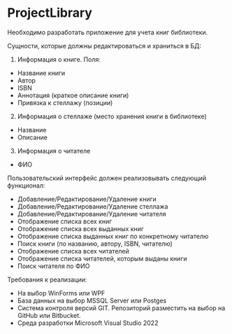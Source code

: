 # ProjectLibrary

Необходимо разработать приложение для учета книг библиотеки.
 
Сущности, которые должны редактироваться и храниться в БД:
1. Информация о книге. Поля:
- Название книги
- Автор
- ISBN
- Аннотация (краткое описание книги)
- Привязка к стеллажу (позиции)
 
2. Информация о стеллаже (место хранения книги в библиотеке)
- Название
- Описание
 
3. Информация о читателе
- ФИО
 
Пользовательский интерфейс должен реализовывать следующий функционал:
- Добавление/Редактирование/Удаление книги
- Добавление/Редактирование/Удаление стеллажа
- Добавление/Редактирование/Удаление читателя
- Отображение списка всех книг
- Отображение списка всех выданных книг
- Отображение списка выданных книг по конкретному читателю
- Поиск книги (по названию, автору, ISBN, читателю)
- Отображение списка всех читателей
- Отображение списка читателей, которым выданы книги
- Поиск читателя по ФИО
 
Требования к реализации:
- На выбор WinForms или WPF
- База данных на выбор MSSQL Server или Postges
- Система контроля версий GIT. Репозиторий разместить на выбор на GitHub или Bitbucket.
- Среда разработки Microsoft Visual Studio 2022

